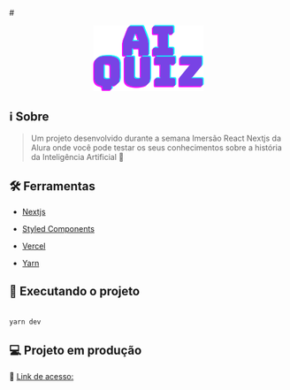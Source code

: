 #<div  align="center">

<img src="./public/logo.svg" width="200"/>

</div>


## :information_source: Sobre

> Um projeto desenvolvido durante a semana Imersão React Nextjs da Alura onde você pode testar os seus conhecimentos sobre a história da Inteligência Artificial 🤖
 

## :hammer_and_wrench: Ferramentas

- [Nextjs](https://nextjs.org/)

- [Styled Components](https://styled-components.com)

- [Vercel](https://vercel.com)

- [Yarn](https://yarnpkg.com/)


## :rocket: Executando o projeto

```bash

yarn dev

```
 

## :computer: Projeto em produção

:link: [Link de acesso: ](https://ai-quiz.idcesares.vercel.app/)